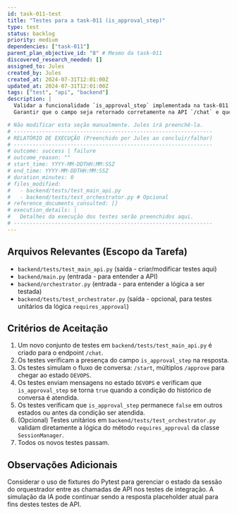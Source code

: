 ```yaml
---
id: task-011-test
title: "Testes para a task-011 (is_approval_step)"
type: test
status: backlog
priority: medium
dependencies: ["task-011"]
parent_plan_objective_id: "8" # Mesmo da task-011
discovered_research_needed: []
assigned_to: Jules
created_by: Jules
created_at: 2024-07-31T12:01:00Z
updated_at: 2024-07-31T12:01:00Z
tags: ["test", "api", "backend"]
description: |
  Validar a funcionalidade `is_approval_step` implementada na task-011.
  Garantir que o campo seja retornado corretamente na API `/chat` e que seu valor mude para `true` de acordo com a lógica definida no `Orchestrator` (estado DEVOPS e histórico > 5).

# Não modificar esta seção manualmente. Jules irá preenchê-la.
# ---------------------------------------------------------------
# RELATÓRIO DE EXECUÇÃO (Preenchido por Jules ao concluir/falhar)
# ---------------------------------------------------------------
# outcome: success | failure
# outcome_reason: ""
# start_time: YYYY-MM-DDTHH:MM:SSZ
# end_time: YYYY-MM-DDTHH:MM:SSZ
# duration_minutes: 0
# files_modified:
#   - backend/tests/test_main_api.py
#   - backend/tests/test_orchestrator.py # Opcional
# reference_documents_consulted: []
# execution_details: |
#   Detalhes da execução dos testes serão preenchidos aqui.
# ---------------------------------------------------------------
---
```


## Arquivos Relevantes (Escopo da Tarefa)
* `backend/tests/test_main_api.py` (saída - criar/modificar testes aqui)
* `backend/main.py` (entrada - para entender a API)
* `backend/orchestrator.py` (entrada - para entender a lógica a ser testada)
* `backend/tests/test_orchestrator.py` (saída - opcional, para testes unitários da lógica `requires_approval`)

## Critérios de Aceitação
1. Um novo conjunto de testes em `backend/tests/test_main_api.py` é criado para o endpoint `/chat`.
2. Os testes verificam a presença do campo `is_approval_step` na resposta.
3. Os testes simulam o fluxo de conversa: `/start`, múltiplos `/approve` para chegar ao estado `DEVOPS`.
4. Os testes enviam mensagens no estado `DEVOPS` e verificam que `is_approval_step` se torna `true` quando a condição do histórico de conversa é atendida.
5. Os testes verificam que `is_approval_step` permanece `false` em outros estados ou antes da condição ser atendida.
6. (Opcional) Testes unitários em `backend/tests/test_orchestrator.py` validam diretamente a lógica do método `requires_approval` da classe `SessionManager`.
7. Todos os novos testes passam.

## Observações Adicionais
Considerar o uso de fixtures do Pytest para gerenciar o estado da sessão do orquestrador entre as chamadas de API nos testes de integração.
A simulação da IA pode continuar sendo a resposta placeholder atual para fins destes testes de API.
